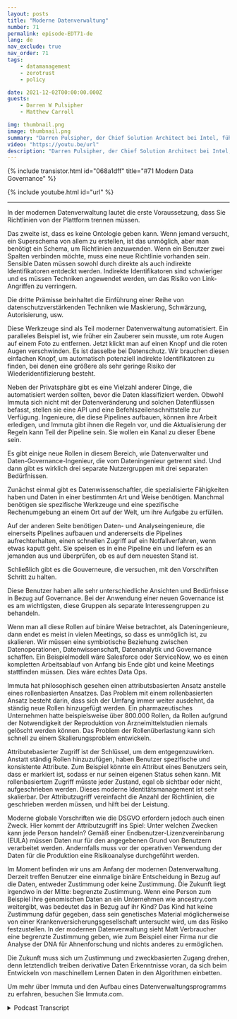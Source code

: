 ```yaml
---
layout: posts
title: "Moderne Datenverwaltung"
number: 71
permalink: episode-EDT71-de
lang: de
nav_exclude: true
nav_order: 71
tags:
    - datamanagement
    - zerotrust
    - policy

date: 2021-12-02T00:00:00.000Z
guests:
    - Darren W Pulsipher
    - Matthew Carroll

img: thumbnail.png
image: thumbnail.png
summary: "Darren Pulsipher, der Chief Solution Architect bei Intel, führt seine ausführliche Diskussion über die Realität und Zukunft moderner Datenverwaltung mit Matthew Carroll, dem CEO von Immuta, fort. In dieser Episode diskutieren sie Datenklassifikation, Richtlinien und Governance."
video: "https://youtu.be/url"
description: "Darren Pulsipher, der Chief Solution Architect bei Intel, führt seine ausführliche Diskussion über die Realität und Zukunft moderner Datenverwaltung mit Matthew Carroll, dem CEO von Immuta, fort. In dieser Episode diskutieren sie Datenklassifikation, Richtlinien und Governance."
---
```


<div>
{% include transistor.html id="068a1dff" title="#71 Modern Data Governance" %}

{% include youtube.html id="url" %}
</div>

---

In der modernen Datenverwaltung lautet die erste Voraussetzung, dass Sie Richtlinien von der Plattform trennen müssen.

Das zweite ist, dass es keine Ontologie geben kann. Wenn jemand versucht, ein Superschema von allem zu erstellen, ist das unmöglich, aber man benötigt ein Schema, um Richtlinien anzuwenden. Wenn ein Benutzer zwei Spalten verbinden möchte, muss eine neue Richtlinie vorhanden sein. Sensible Daten müssen sowohl durch direkte als auch indirekte Identifikatoren entdeckt werden. Indirekte Identifikatoren sind schwieriger und es müssen Techniken angewendet werden, um das Risiko von Link-Angriffen zu verringern.

Die dritte Prämisse beinhaltet die Einführung einer Reihe von datenschutzverstärkenden Techniken wie Maskierung, Schwärzung, Autorisierung, usw.

Diese Werkzeuge sind als Teil moderner Datenverwaltung automatisiert. Ein paralleles Beispiel ist, wie früher ein Zauberer sein musste, um rote Augen auf einem Foto zu entfernen. Jetzt klickt man auf einen Knopf und die roten Augen verschwinden. Es ist dasselbe bei Datenschutz. Wir brauchen diesen einfachen Knopf, um automatisch potenziell indirekte Identifikatoren zu finden, bei denen eine größere als sehr geringe Risiko der Wiederidentifizierung besteht.

Neben der Privatsphäre gibt es eine Vielzahl anderer Dinge, die automatisiert werden sollten, bevor die Daten klassifiziert werden. Obwohl Immuta sich nicht mit der Datenveränderung und solchen Datenflüssen befasst, stellen sie eine API und eine Befehlszeilenschnittstelle zur Verfügung. Ingenieure, die diese Pipelines aufbauen, können ihre Arbeit erledigen, und Immuta gibt ihnen die Regeln vor, und die Aktualisierung der Regeln kann Teil der Pipeline sein. Sie wollen ein Kanal zu dieser Ebene sein.

Es gibt einige neue Rollen in diesem Bereich, wie Datenverwalter und Daten-Governance-Ingenieur, die vom Dateningenieur getrennt sind. Und dann gibt es wirklich drei separate Nutzergruppen mit drei separaten Bedürfnissen.

Zunächst einmal gibt es Datenwissenschaftler, die spezialisierte Fähigkeiten haben und Daten in einer bestimmten Art und Weise benötigen. Manchmal benötigen sie spezifische Werkzeuge und eine spezifische Rechenumgebung an einem Ort auf der Welt, um ihre Aufgabe zu erfüllen.

Auf der anderen Seite benötigen Daten- und Analyseingenieure, die einerseits Pipelines aufbauen und andererseits die Pipelines aufrechterhalten, einen schnellen Zugriff auf ein Notfallverfahren, wenn etwas kaputt geht. Sie speisen es in eine Pipeline ein und liefern es an jemanden aus und überprüfen, ob es auf dem neuesten Stand ist.

Schließlich gibt es die Gouverneure, die versuchen, mit den Vorschriften Schritt zu halten.

Diese Benutzer haben alle sehr unterschiedliche Ansichten und Bedürfnisse in Bezug auf Governance. Bei der Anwendung einer neuen Governance ist es am wichtigsten, diese Gruppen als separate Interessengruppen zu behandeln.

Wenn man all diese Rollen auf binäre Weise betrachtet, als Dateningenieure, dann endet es meist in vielen Meetings, so dass es unmöglich ist, zu skalieren. Wir müssen eine symbiotische Beziehung zwischen Datenoperationen, Datenwissenschaft, Datenanalytik und Governance schaffen. Ein Beispielmodell wäre Salesforce oder ServiceNow, wo es einen kompletten Arbeitsablauf von Anfang bis Ende gibt und keine Meetings stattfinden müssen. Dies wäre echtes Data Ops.

Immuta hat philosophisch gesehen einen attributsbasierten Ansatz anstelle eines rollenbasierten Ansatzes. Das Problem mit einem rollenbasierten Ansatz besteht darin, dass sich der Umfang immer weiter ausdehnt, da ständig neue Rollen hinzugefügt werden. Ein pharmazeutisches Unternehmen hatte beispielsweise über 800.000 Rollen, da Rollen aufgrund der Notwendigkeit der Reproduktion von Arzneimittelstudien niemals gelöscht werden können. Das Problem der Rollenüberlastung kann sich schnell zu einem Skalierungsproblem entwickeln.

Attributebasierter Zugriff ist der Schlüssel, um dem entgegenzuwirken. Anstatt ständig Rollen hinzuzufügen, haben Benutzer spezifische und konsistente Attribute. Zum Beispiel könnte ein Attribut eines Benutzers sein, dass er markiert ist, sodass er nur seinen eigenen Status sehen kann. Mit rollenbasiertem Zugriff müsste jeder Zustand, egal ob sichtbar oder nicht, aufgeschrieben werden. Dieses moderne Identitätsmanagement ist sehr skalierbar. Der Attributzugriff vereinfacht die Anzahl der Richtlinien, die geschrieben werden müssen, und hilft bei der Leistung.

Moderne globale Vorschriften wie die DSGVO erfordern jedoch auch einen Zweck. Hier kommt der Attributzugriff ins Spiel: Unter welchen Zwecken kann jede Person handeln? Gemäß einer Endbenutzer-Lizenzvereinbarung (EULA) müssen Daten nur für den angegebenen Grund von Benutzern verarbeitet werden. Andernfalls muss vor der operativen Verwendung der Daten für die Produktion eine Risikoanalyse durchgeführt werden.

Im Moment befinden wir uns am Anfang der modernen Datenverwaltung. Derzeit treffen Benutzer eine einmalige binäre Entscheidung in Bezug auf die Daten, entweder Zustimmung oder keine Zustimmung. Die Zukunft liegt irgendwo in der Mitte: begrenzte Zustimmung. Wenn eine Person zum Beispiel ihre genomischen Daten an ein Unternehmen wie ancestry.com weitergibt, was bedeutet das in Bezug auf ihr Kind? Das Kind hat keine Zustimmung dafür gegeben, dass sein genetisches Material möglicherweise von einer Krankenversicherungsgesellschaft untersucht wird, um das Risiko festzustellen. In der modernen Datenverwaltung sieht Matt Verbraucher eine begrenzte Zustimmung geben, wie zum Beispiel einer Firma nur die Analyse der DNA für Ahnenforschung und nichts anderes zu ermöglichen.

Die Zukunft muss sich um Zustimmung und zweckbasierten Zugang drehen, denn letztendlich treiben derivative Daten Erkenntnisse voran, da sich beim Entwickeln von maschinellem Lernen Daten in den Algorithmen einbetten.

Um mehr über Immuta und den Aufbau eines Datenverwaltungsprogramms zu erfahren, besuchen Sie Immuta.com.



<details>
<summary> Podcast Transcript </summary>

<p></p>

</details>
